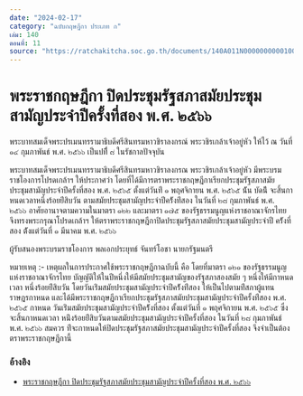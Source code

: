 ```yaml
---
date: "2024-02-17"
category: "ฉบับกฤษฎีกา ประเภท ก"
เล่ม: 140
ตอนที่: 11
source: "https://ratchakitcha.soc.go.th/documents/140A011N0000000000100.pdf"
---
```


# พระราชกฤษฎีกา ปิดประชุมรัฐสภาสมัยประชุมสามัญประจำปีครั้งที่สอง พ.ศ. ๒๕๖๖

พระบาทสมเด็จพระปรเมนทรรามาธิบดีศรีสินทรมหาวชิราลงกรณ์ พระวชิรเกล้าเจ้าอยู่หัว
ให้ไว้ ณ วันที่ ๑๔ กุมภาพันธ์ พ.ศ. ๒๕๖๖
เป็นปทีี่ ๘ ในรัชกาลปัจจุบัน

พระบาทสมเด็จพระปรเมนทรรามาธิบดีศรีสินทรมหาวชิราลงกรณ พระวชิรเกล้าเจ้าอยู่หัว
มีพระบรมราชโองการโปรดเกล้าฯ ให้ประกาศว่า โดยที่ได้มีการตราพระราชกฤษฎีกาเรียกประชุมรัฐสภาสมัยประชุมสามัญประจำปีครั้งที่สอง
พ.ศ. ๒๕๖๕ ตั้งแต่วันท่ี ๑ พฤศจิกายน พ.ศ. ๒๕๖๕ น้ัน บัดน้ี จะสิ้นกาหนดเวลาหนึ่งร้อยย่ีสิบวัน ตามสมัยประชุมสามัญประจำปีคร้ังท่ีสอง ในวันที่ ๒๘ กุมภาพันธ์ พ.ศ. ๒๕๖๖
อาศัยอานาจตามความในมาตรา ๑๒๒ และมาตรา ๑๗๕ ของรัฐธรรมนูญแห่งราชอาณาจักรไทย จึงทรงพระกรุณาโปรดเกล้าฯ ให้ตราพระราชกฤษฎีกาปิดประชุมรัฐสภาสมัยประชุมสามัญประจำปี คร้ังที่สอง ต้ังแต่วันที่ ๑ มีนาคม พ.ศ. ๒๕๖๖

ผู้รับสนองพระบรมราชโองการ พลเอกประยุทธ์ จันทร์โอชา
นายกรัฐมนตรี

หมายเหตุ :- เหตุผลในการประกาศใช้พระราชกฤษฎีกาฉบับนี้ คือ โดยที่มาตรา ๑๒๑ ของรัฐธรรมนูญ แห่งราชอาณาจักรไทย บัญญัติให้ในปีหนึ่งให้มีสมัยประชุมสามัญของรัฐสภาสองสมัย ๆ หนึ่งให้มีกาหนดเวลา หนึ่งร้อยย่ีสิบวัน โดยวันเร่ิมสมัยประชุมสามัญประจำปีคร้ังท่ีสอง ให้เป็นไปตามท่ีสภาผู้แทนราษฎรกาหนด และได้มีพระราชกฤษฎีกาเรียกประชุมรัฐสภาสมัยประชุมสามัญประจำปีครั้งท่ีสอง พ.ศ. ๒๕๖๕ กาหนด วันเร่ิมสมัยประชุมสามัญประจำปีคร้ังที่สอง ตั้งแต่วันที่ ๑ พฤศจิกายน พ.ศ. ๒๕๖๕ ซึ่งจะสิ้นกาหนดเวลา หน่ึงร้อยย่ีสิบวันตามสมัยประชุมสามัญประจำปีครั้งที่สอง ในวันที่ ๒๘ กุมภาพันธ์ พ.ศ. ๒๕๖๖ สมควร ท่ีจะกาหนดให้ปิดประชุมรัฐสภาสมัยประชุมสามัญประจำปีครั้งที่สอง จึงจำเป็นต้องตราพระราชกฤษฎีกานี้

### อ้างอิง

- [พระราชกฤษฎีกา ปิดประชุมรัฐสภาสมัยประชุมสามัญประจำปีครั้งที่สอง พ.ศ. ๒๕๖๖](https://ratchakitcha.soc.go.th/documents/140A011N0000000000100.pdf)

